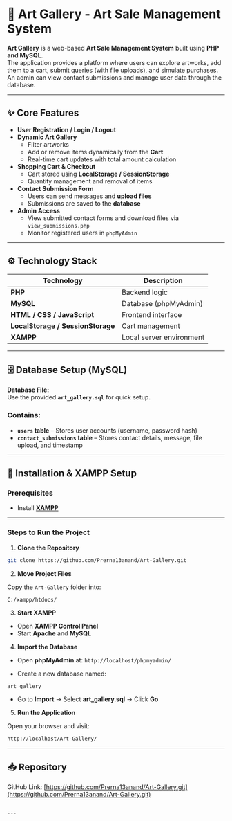 # 🎨 Art Gallery - Art Sale Management System

**Art Gallery** is a web-based **Art Sale Management System** built using **PHP and MySQL**.  
The application provides a platform where users can explore artworks, add them to a cart, submit queries (with file uploads), and simulate purchases. An admin can view contact submissions and manage user data through the database.

---

## ✨ Core Features

- **User Registration / Login / Logout**  
- **Dynamic Art Gallery**  
  - Filter artworks  
  - Add or remove items dynamically from the **Cart**  
  - Real-time cart updates with total amount calculation  
- **Shopping Cart & Checkout**  
  - Cart stored using **LocalStorage / SessionStorage**  
  - Quantity management and removal of items  
- **Contact Submission Form**  
  - Users can send messages and **upload files**  
  - Submissions are saved to the **database**  
- **Admin Access**  
  - View submitted contact forms and download files via `view_submissions.php`  
  - Monitor registered users in `phpMyAdmin`

---

## ⚙️ Technology Stack

| Technology | Description |
|------------|-------------|
| **PHP** | Backend logic |
| **MySQL** | Database (phpMyAdmin) |
| **HTML / CSS / JavaScript** | Frontend interface |
| **LocalStorage / SessionStorage** | Cart management |
| **XAMPP** | Local server environment |

---

## 🗄️ Database Setup (MySQL)

**Database File:**  
Use the provided **`art_gallery.sql`** for quick setup.

### Contains:

- **`users` table** – Stores user accounts (username, password hash)  
- **`contact_submissions` table** – Stores contact details, message, file upload, and timestamp  

---

## 🚀 Installation & XAMPP Setup

### **Prerequisites**

- Install **[XAMPP](https://www.apachefriends.org/index.html)**

---

### **Steps to Run the Project**

1. **Clone the Repository**

```bash
git clone https://github.com/Prerna13anand/Art-Gallery.git
````

2. **Move Project Files**

Copy the `Art-Gallery` folder into:

```
C:/xampp/htdocs/
```

3. **Start XAMPP**

* Open **XAMPP Control Panel**
* Start **Apache** and **MySQL**

4. **Import the Database**

* Open **phpMyAdmin** at:
  `http://localhost/phpmyadmin/`

* Create a new database named:

```
art_gallery
```

* Go to **Import** → Select **art\_gallery.sql** → Click **Go**

5. **Run the Application**

Open your browser and visit:

```
http://localhost/Art-Gallery/
```

---

## 📥 Repository

GitHub Link: [https://github.com/Prerna13anand/Art-Gallery.git](https://github.com/Prerna13anand/Art-Gallery.git)

```

---


